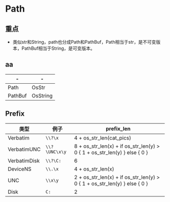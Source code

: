 # Path

## 重点

- 类似str和String，path也分成Path和PathBuf，Path相当于str，是不可变版本，PathBuf相当于String，是可变版本。



## aa

| -       | -        |
| ------- | -------- |
| Path    | OsStr    |
| PathBuf | OsString |



## Prefix

| 类型          | 例子         | prefix_len |
| ------------ | ------------ | ------------ |
| Verbatim     | `\\?\x` | 4 + os_str_len(cat_pics) |
| VerbatimUNC  | `\\?\UNC\x\y` | 8 + os_str_len(x) + if os_str_len(y) > 0 { 1 + os_str_len(y) } else { 0 } |
| VerbatimDisk | `\\?\C:` | 6 |
| DeviceNS     | `\\.\x` | 4 + os_str_len(x) |
| UNC          | `\\x\y` | 2 + os_str_len(x) + if os_str_len(y) > 0 { 1 + os_str_len(y) } else { 0 } |
| Disk         | `C:` | 2 |

